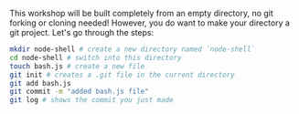 This workshop will be built completely from an empty directory, no git forking or cloning needed! However, you do want to make your directory a git project. Let's go through the steps:

```sh
mkdir node-shell # create a new directory named `node-shell`
cd node-shell # switch into this directory
touch bash.js # create a new file
git init # creates a .git file in the current directory
git add bash.js
git commit -m "added bash.js file"
git log # shows the commit you just made
```
